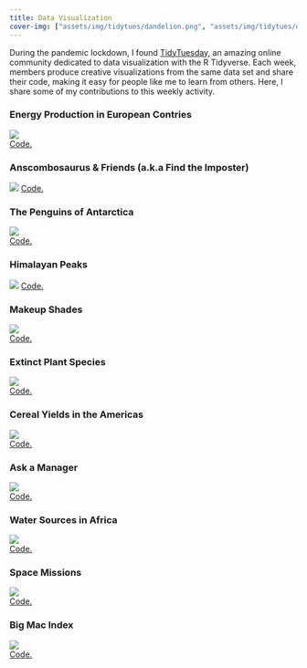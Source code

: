 ```yaml
---
title: Data Visualization
cover-img: ["assets/img/tidytues/dandelion.png", "assets/img/tidytues/dunes.png", "assets/img/tidytues/abanico.png"]
---
```


During the pandemic lockdown, I found [TidyTuesday](https://github.com/rfordatascience/tidytuesday/blob/master/README.md), an amazing online community dedicated to data visualization with the R Tidyverse. Each week, members produce creative visualizations from the same data set and share their code, making it easy for people like me to learn from others. Here, I share some of my contributions to this weekly activity.

### Energy Production in European Contries

![](assets/img/tidytues/europe_energy.png)  
[Code.](https://github.com/elidom/my_TidyTues/blob/master/TidyTues_32_Energy.Rmd)  


### Anscombosaurus & Friends (a.k.a Find the Imposter)

![](assets/img/tidytues/anscombosaurus_and_friends.png)
[Code.](https://github.com/elidom/my_TidyTues/blob/master/TidyTues_42_Anscombosaurus.Rmd)

### The Penguins of Antarctica
 
![](assets/img/tidytues/palmer_penguins.png)    
[Code.](https://github.com/elidom/my_TidyTues/blob/master/TidyTues_31_PalmerPenguins.Rmd)  

### Himalayan Peaks

![](assets/img/tidytues/himalayan_peaks.png)
[Code.](https://github.com/elidom/my_TidyTues/blob/master/TidyTues_39_HimalayanPeaks.Rmd)  

### Makeup Shades

![](assets/img/tidytues/beauty_bias.png)  
[Code.](https://github.com/elidom/my_TidyTues/blob/master/week_14/BeautyBias.Rmd)

### Extinct Plant Species

![](assets/img/tidytues/extinct_plants.png)  
[Code.](https://github.com/elidom/my_TidyTues/blob/master/TidyTues_34_ExtinctPlantSpecies.Rmd)

### Cereal Yields in the Americas

![](assets/img/tidytues/yields_cereal.png)  
[Code.](https://github.com/elidom/my_TidyTues/blob/master/TidyTues_36_crop_yields.Rmd)  

### Ask a Manager

![](assets/img/tidytues/ask_a_manager.png)  
[Code.](https://github.com/elidom/my_TidyTues/blob/master/week_21/AskAManager.Rmd) 

### Water Sources in Africa

![](assets/img/tidytues/water_sources_africa.png)  
[Code.](https://github.com/elidom/my_TidyTues/blob/master/week_19/water.Rmd)

### Space Missions

![](assets/img/tidytues/space_missions.png)  
[Code.](https://github.com/elidom/my_TidyTues/blob/master/TidyTues_29_Astro.Rmd)

### Big Mac Index

![](assets/img/tidytues/big_mac_index.png)  
[Code.](https://github.com/elidom/my_TidyTues/blob/master/TidyTues_52_BigMacIndex.Rmd)

